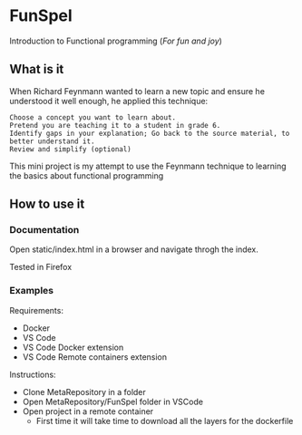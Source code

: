 # FunSpel

Introduction to Functional programming (*For fun and joy*)

## What is it

When Richard Feynmann wanted to learn a new topic and ensure he understood it well enough, he applied this technique:

    Choose a concept you want to learn about.
    Pretend you are teaching it to a student in grade 6.
    Identify gaps in your explanation; Go back to the source material, to better understand it.
    Review and simplify (optional)

This mini project is my attempt to use the Feynmann technique to learning the basics about functional programming

## How to use it

### Documentation

Open static/index.html in a browser and navigate throgh the index.

Tested in Firefox

### Examples

Requirements:

* Docker
* VS Code
* VS Code Docker extension
* VS Code Remote containers extension

Instructions:

* Clone MetaRepository in a folder
* Open MetaRepository/FunSpel folder in VSCode
* Open project in a remote container
    * First time it will take time to download all the layers for the dockerfile
